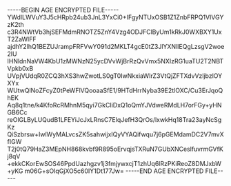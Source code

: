 -----BEGIN AGE ENCRYPTED FILE-----
YWdlLWVuY3J5cHRpb24ub3JnL3YxCi0+IFgyNTUxOSB1Z1ZnbFRPQ1VIVGYzK2th
c3R4NWtVb3hjSEFMdmRNOTZ5ZnY4Vzg4ODJFClByUm1kRkJ0WXBXY1UxT2ZaWlFF
ajdhY2lhQ1BEZUJrampFRFVwY091d2MKLT4gcE0tZ3JlYXNlIEQgLzsgV2woe2lU
IHNldnNaVW4KbU1zMWNzN25ycDVvWjBrRzQvVmx5NXIzRG1uaTU2T2NBTVpkb0xB
UVpjVUdqR0ZCQ3hXS3hwZwotLS0gT0IwNkxiaWIrZ3VtQjZFTXdvVzljbzlOYXYx
WUtwQlNoZFcyZ0tPeWFlVQooaaSfE1/9HTdHrrNyba39E2tlOXC/Cu3ErJqoQhEK
Aq8q1tne/k4KfoRcRMhnM5qyi7GkCIiDxQ1oQmYJVdweRMdLH7orFGy+yHNGB6Cc
reOlGLByLUQudB1LFEYiJcJxLRnsC7EIqJefH3QrOs/lxwkHq18Tra23ayNcSgKz
QiSzbrsw+IwlWyMALvcsZK5sahwijxIQyVYAQifwqu7j6pGEMdamDC2V7mvXfIGW
T2j0tQ79HaZ3MEpNH868kvbf9R895oErvqjsTXRuN7GUbXNCeslfuvrmGVfKj8qV
+ekkCKorEwSOS46PpdUazhgzv1j3fmjywxcjT1zhUq6lRzPKiReoZ8DMJxbW+yKG
m06G+sOIqGjXO5c60IY1Dt177Jw=
-----END AGE ENCRYPTED FILE-----
